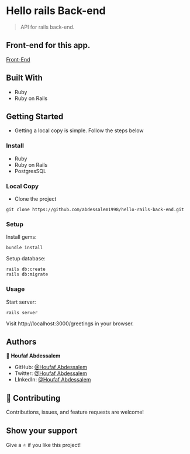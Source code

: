 # Hello rails Back-end

> API for rails back-end.
## Front-end for this app.

[Front-End](https://github.com/abdessalem1998/hello-rails-back-end)

## Built With

- Ruby
- Ruby on Rails

## Getting Started

- Getting a local copy is simple. Follow the steps below

### Install

- Ruby
- Ruby on Rails
- PostgresSQL

### Local Copy

- Clone the project

```
git clone https://github.com/abdessalem1998/hello-rails-back-end.git
```

### Setup

Install gems:

```
bundle install
```

Setup database:

```
rails db:create
rails db:migrate
```

### Usage

Start server:

```
rails server
```

Visit http://localhost:3000/greetings in your browser.

## Authors

👤 **Houfaf Abdessalem**

- GitHub: [@Houfaf Abdessalem](https://github.com/abdessalem1998)
- Twitter: [@Houfaf Abdessalem](https://twitter.com/HAbdssalem)
- LInkedIn: [@Houfaf Abdessalem](https://www.linkedin.com/in/houfafabdessalem/)

## 🤝 Contributing

Contributions, issues, and feature requests are welcome!

## Show your support

Give a ⭐️ if you like this project!
